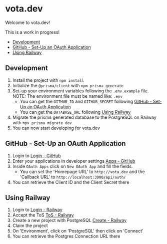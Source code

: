 # vota.dev

Welcome to vota.dev!

This is a work in progress!

-   [Development](#development)
-   [GitHub - Set-Up an OAuth Application](#github-set-up-an-oauth-application)
-   [Using Railway](#using-railway)

## Development

1. Install the project with `npm install`
2. Initialize the `@prisma/client` with `npm prisma generate`
3. Set-up your environment variables following the `.env.example` file. NOTE: The environment file must be named like: `.env`
    - You can get the `GITHUB_ID` and `GITHUB_SECRET` following [GitHub - Set-Up an OAuth Application](#github-set-up-an-oauth-application)
    - You can get the `DATABASE_URL` following [Using Railway](#using-railway)
4. Migrate the prisma generated database to the PostgreSQL on Railway with `npx prisma migrate dev`
5. You can now start developing for vota.dev

## GitHub - Set-Up an OAuth Application

1. Login to [Login - GitHub](http://github.com/login)
2. Enter your applications in developer settings [Apps - GitHub](https://github.com/settings/apps)
3. Inside `OAuth Apps` click on `New OAuth App` and fill the fields.
    - You can set the 'Homepage URL' to `http://vota.dev` and the 'Callback URL' to `http://localhost:3000/api/auth/`
4. You can retrieve the Client ID and the Client Secret there

## Using Railway

1. Login to [Login - Railway](https://railway.app/login)
2. Accept the ToS [ToS - Railway](https://railway.app/legal/terms)
3. Create a new project with PostgreSQL [Create - Railway](https://railway.app/new)
4. Claim the project
5. On 'Environment', click on 'PostgreSQL' then click on 'Connect'
6. You can retrieve the Postgres Connection URL there
